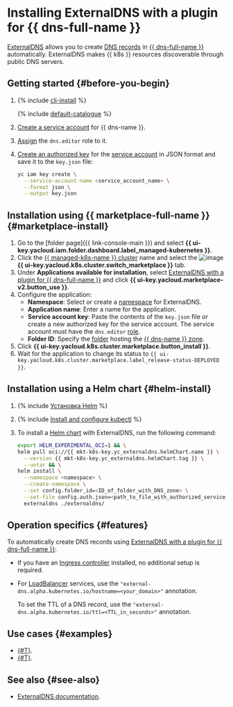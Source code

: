 # Installing ExternalDNS with a plugin for {{ dns-full-name }}

[ExternalDNS](https://github.com/kubernetes-sigs/external-dns) allows you to create [DNS records](../../../dns/concepts/resource-record.md) in [{{ dns-full-name }}](../../../dns/) automatically. ExternalDNS makes {{ k8s }} resources discoverable through public DNS servers.

## Getting started {#before-you-begin}

1. {% include [cli-install](../../../_includes/cli-install.md) %}

   {% include [default-catalogue](../../../_includes/default-catalogue.md) %}

1. [Create a service account](../../../iam/operations/sa/create.md) for {{ dns-name }}.
1. [Assign](../../../iam/operations/sa/assign-role-for-sa.md) the `dns.editor` role to it.
1. [Create an authorized key](../../../iam/operations/authorized-key/create.md) for the [service account](../../../iam/concepts/users/service-accounts.md) in JSON format and save it to the `key.json` file:

   ```bash
   yc iam key create \
     --service-account-name <service_account_name> \
     --format json \
     --output key.json
   ```

## Installation using {{ marketplace-full-name }} {#marketplace-install}

1. Go to the [folder page]({{ link-console-main }}) and select **{{ ui-key.yacloud.iam.folder.dashboard.label_managed-kubernetes }}**.
1. Click the [{{ managed-k8s-name }} cluster](../../concepts/index.md#kubernetes-cluster) name and select the ![image](../../../_assets/console-icons/shopping-cart.svg) **{{ ui-key.yacloud.k8s.cluster.switch_marketplace }}** tab.
1. Under **Applications available for installation**, select [ExternalDNS with a plugin for {{ dns-full-name }}](/marketplace/products/yc/externaldns) and click **{{ ui-key.yacloud.marketplace-v2.button_use }}**.
1. Configure the application:
   * **Namespace**: Select or create a [namespace](../../concepts/index.md#namespace) for ExternalDNS.
   * **Application name**: Enter a name for the application.
   * **Service account key**: Paste the contents of the `key.json` file or create a new authorized key for the service account. The service account must have the `dns.editor` [role](../../../iam/concepts/access-control/roles.md).
   * **Folder ID**: Specify the [folder](../../../resource-manager/concepts/resources-hierarchy.md#folder) hosting the [{{ dns-name }} zone](../../../dns/concepts/dns-zone.md).
1. Click **{{ ui-key.yacloud.k8s.cluster.marketplace.button_install }}**.
1. Wait for the application to change its status to `{{ ui-key.yacloud.k8s.cluster.marketplace.label_release-status-DEPLOYED }}`.

## Installation using a Helm chart {#helm-install}

1. {% include [Установка Helm](../../../_includes/managed-kubernetes/helm-install.md) %}

1. {% include [Install and configure kubectl](../../../_includes/managed-kubernetes/kubectl-install.md) %}

1. To install a [Helm chart](https://helm.sh/docs/topics/charts/) with ExternalDNS, run the following command:

   ```bash
   export HELM_EXPERIMENTAL_OCI=1 && \
   helm pull oci://{{ mkt-k8s-key.yc_externaldns.helmChart.name }} \
     --version {{ mkt-k8s-key.yc_externaldns.helmChart.tag }} \
     --untar && \
   helm install \
     --namespace <namespace> \
     --create-namespace \
     --set config.folder_id=<ID_of_folder_with_DNS_zone> \
     --set-file config.auth.json=<path_to_file_with_authorized_service_account_key> \
     externaldns ./externaldns/
   ```

## Operation specifics {#features}

To automatically create DNS records using [ExternalDNS with a plugin for {{ dns-full-name }}](/marketplace/products/yc/externaldns):
* If you have an [Ingress controller](https://kubernetes.io/docs/concepts/services-networking/ingress-controllers/) installed, no additional setup is required.
* For [LoadBalancer](https://kubernetes.io/docs/concepts/services-networking/service/#loadbalancer) services, use the `"external-dns.alpha.kubernetes.io/hostname=<your_domain>"` annotation.

   To set the TTL of a DNS record, use the `"external-dns.alpha.kubernetes.io/ttl=<TTL_in_seconds>"` annotation.

## Use cases {#examples}

* [{#T}](../../tutorials/alb-ingress-controller-log-options.md).
* [{#T}](../../tutorials/load-testing-grpc-autoscaling.md).

## See also {#see-also}

* [ExternalDNS documentation](https://github.com/kubernetes-sigs/external-dns/).